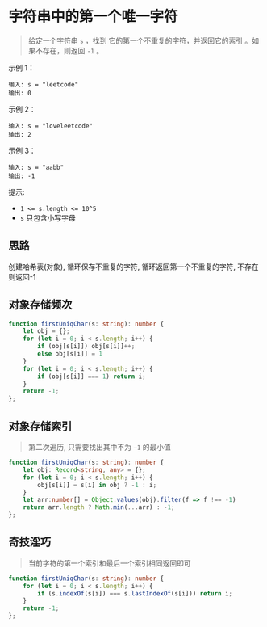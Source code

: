 # 字符串中的第一个唯一字符

> 给定一个字符串 `s` ，找到 它的第一个不重复的字符，并返回它的索引 。如果不存在，则返回 `-1` 。

示例 1：

```
输入: s = "leetcode"
输出: 0
```

示例 2：

```
输入: s = "loveleetcode"
输出: 2
```

示例 3：

```
输入: s = "aabb"
输出: -1
```

提示:

- `1 <= s.length <= 10^5`
- `s` 只包含小写字母

## 思路

创建哈希表(对象), 循环保存不重复的字符, 循环返回第一个不重复的字符, 不存在则返回-1

## 对象存储频次

```TypeScript
function firstUniqChar(s: string): number {
    let obj = {};
    for (let i = 0; i < s.length; i++) {
        if (obj[s[i]]) obj[s[i]]++;
        else obj[s[i]] = 1
    }
    for (let i = 0; i < s.length; i++) {
        if (obj[s[i]] === 1) return i;
    }
    return -1;
};
```

## 对象存储索引

> 第二次遍历, 只需要找出其中不为 `−1` 的最小值

```TypeScript
function firstUniqChar(s: string): number {
    let obj: Record<string, any> = {};
    for (let i = 0; i < s.length; i++) {
        obj[s[i]] = s[i] in obj ? -1 : i;
    }
    let arr:number[] = Object.values(obj).filter(f => f !== -1)
    return arr.length ? Math.min(...arr) : -1;
};
```

## 奇技淫巧

> 当前字符的第一个索引和最后一个索引相同返回即可

```TypeScript
function firstUniqChar(s: string): number {
    for (let i = 0; i < s.length; i++) {
        if (s.indexOf(s[i]) === s.lastIndexOf(s[i])) return i;
    }
    return -1;
};
```
